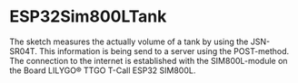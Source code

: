 # ESP32Sim800LTank

The sketch measures the actually volume of a tank by using the JSN-SR04T. 
This information is being send to a server using the POST-method. 
The connection to the internet is established with the SIM800L-module on the Board LILYGO® TTGO T-Call ESP32 SIM800L.

